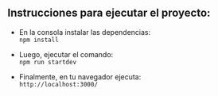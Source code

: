 ## Instrucciones para ejecutar el proyecto:

- En la consola instalar las dependencias:  
`npm install`

- Luego, ejecutar el comando:  
`npm run startdev`  

- Finalmente, en tu navegador ejecuta:  
`http://localhost:3000/`

